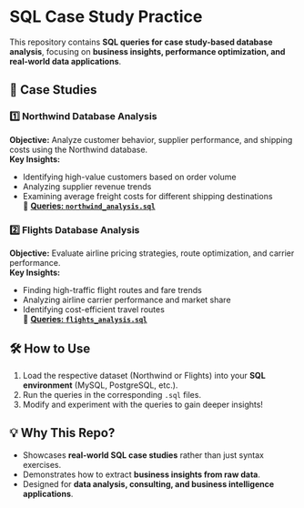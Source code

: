 # SQL Case Study Practice

This repository contains **SQL queries for case study-based database analysis**, focusing on **business insights, performance optimization, and real-world data applications**.

## 📂 Case Studies
### **1️⃣ Northwind Database Analysis**
**Objective:** Analyze customer behavior, supplier performance, and shipping costs using the Northwind database.  
**Key Insights:**
- Identifying high-value customers based on order volume
- Analyzing supplier revenue trends
- Examining average freight costs for different shipping destinations  
📂 **[Queries: `northwind_analysis.sql`](northwind/northwind_analysis.sql)**

### **2️⃣ Flights Database Analysis**
**Objective:** Evaluate airline pricing strategies, route optimization, and carrier performance.  
**Key Insights:**
- Finding high-traffic flight routes and fare trends
- Analyzing airline carrier performance and market share
- Identifying cost-efficient travel routes  
📂 **[Queries: `flights_analysis.sql`](flights/flights_analysis.sql)**

## 🛠️ How to Use
1. Load the respective dataset (Northwind or Flights) into your **SQL environment** (MySQL, PostgreSQL, etc.).
2. Run the queries in the corresponding `.sql` files.
3. Modify and experiment with the queries to gain deeper insights!

## 💡 Why This Repo?
- Showcases **real-world SQL case studies** rather than just syntax exercises.
- Demonstrates how to extract **business insights from raw data**.
- Designed for **data analysis, consulting, and business intelligence applications**.
